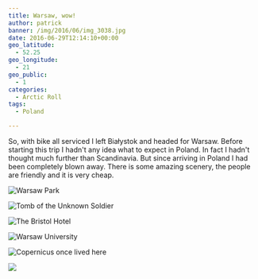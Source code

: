 ```yaml
---
title: Warsaw, wow!
author: patrick
banner: /img/2016/06/img_3038.jpg
date: 2016-06-29T12:14:10+00:00
geo_latitude:
  - 52.25
geo_longitude:
  - 21
geo_public:
  - 1
categories:
  - Arctic Roll
tags:
  - Poland

---
```

So, with bike all serviced I left Białystok and headed for Warsaw. Before starting this trip I hadn't any idea what to expect in Poland. In fact I hadn't thought much further than Scandinavia. But since arriving in Poland I had been completely blown away. There is some amazing scenery, the people are friendly and it is very cheap.

![Warsaw Park](/img/2016/06/IMG_2982.jpg)

![Tomb of the Unknown Soldier](/img/2016/06/img_3033.jpg)

![The Bristol Hotel](/img/2016/06/img_3034.jpg)

![Warsaw University](/img/2016/06/img_3035.jpg)

![Copernicus once lived here](/img/2016/06/img_3036.jpg)

![](/img/2016/06/img_3037.jpg)
